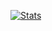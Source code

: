 [![Stats](https://github-readme-stats-64ni.vercel.app/api?username=EternityX&show_icons=true&theme=catppuccin_mocha&hide_border=true)]() 
